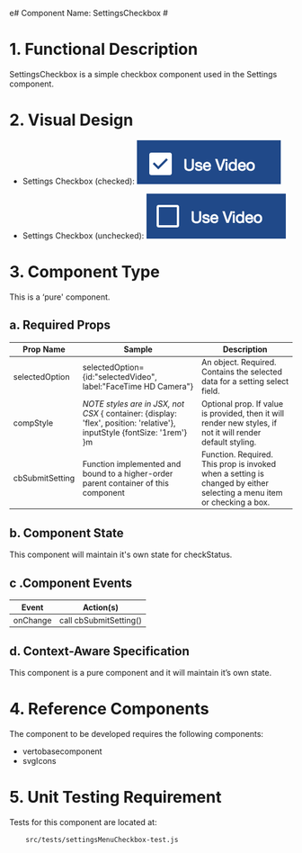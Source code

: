 e# Component Name:  SettingsCheckbox   #
# 1. Functional Description #

SettingsCheckbox is a simple checkbox component used in the Settings component.

# 2. Visual Design #

 - Settings Checkbox (checked):
![Settings Checkbox(checked)](img/settings-cbox-checked.png)

- Settings Checkbox (unchecked):
![Settings Checkbox(unchecked)](img/settings-cbox-unchecked.png)

# 3. Component Type #

This is a ‘pure' component.

## a. Required Props ##

| Prop Name | Sample | Description |
| ------------ | ------------- | ------------- |
| selectedOption | selectedOption={id:"selectedVideo", label:"FaceTime HD Camera"} | An object. Required. Contains the selected data for a setting select field.
| compStyle |  _NOTE styles are in JSX, not CSX_ {   container: {display: 'flex', position: 'relative'},  inputStyle {fontSize: '1rem'} }m | Optional prop. If value is provided, then it will render new styles, if not it will render default styling. |
| cbSubmitSetting | Function implemented and bound to a higher-order parent container of this component | Function. Required. This prop is invoked when a setting is changed by either selecting a menu item or checking a box. |


## b. Component State ##
This component will maintain it's own state for checkStatus.

## c .Component Events ##

| Event | Action(s) |
| ------------ | ------------- |
| onChange | call cbSubmitSetting() |

## d. Context-Aware Specification ##

This component is a pure component and it will maintain it’s own state.

# 4. Reference Components #

The component to be developed requires the following components:

- vertobasecomponent
- svgIcons

# 5. Unit Testing Requirement #
Tests for this component are located at:

        src/tests/settingsMenuCheckbox-test.js
